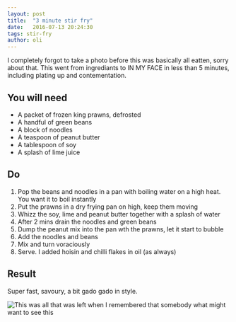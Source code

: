 ```yaml
---
layout: post
title:  "3 minute stir fry"
date:   2016-07-13 20:24:30
tags: stir-fry
author: oli
---
```


I completely forgot to take a photo before this was basically all eatten, sorry about that. This went from ingrediants to IN MY FACE in less than 5 minutes, including plating up and contementation.

## You will need

* A packet of frozen king prawns, defrosted
* A handful of green beans
* A block of noodles
* A teaspoon of peanut butter
* A tablespoon of soy
* A splash of lime juice



## Do

1. Pop the beans and noodles in a pan with boiling water on a high heat.  You want it to boil instantly
2. Put the prawns in a dry frying pan on high, keep them moving
3. Whizz the soy, lime and peanut butter together with a splash of water
4. After 2 mins drain the noodles and green beans
5. Dump the peanut mix into the pan wth the prawns, let it start to bubble
6. Add the noodles and beans
7. Mix and turn voraciously
8. Serve.  I added hoisin and chilli flakes in oil (as always)

## Result

Super fast, savoury, a bit gado gado in style.

![This was all that was left when I remembered that  somebody what might want to see this](/images/blog/3min.jpg)
